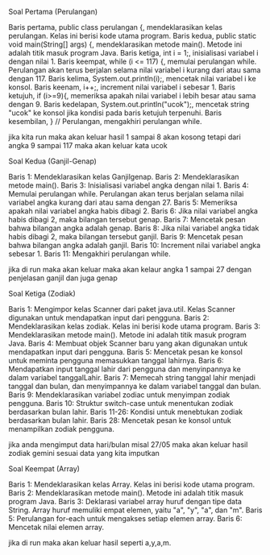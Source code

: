 Soal Pertama (Perulangan)

Baris pertama, public class perulangan {, mendeklarasikan kelas perulangan. Kelas ini berisi kode utama program.
Baris kedua, public static void main(String[] args) {, mendeklarasikan metode main(). Metode ini adalah titik masuk program Java.
Baris ketiga, int i = 1;, inisialisasi variabel i dengan nilai 1.
Baris keempat, while (i <= 117) {, memulai perulangan while. Perulangan akan terus berjalan selama nilai variabel i kurang dari atau sama dengan 117.
Baris kelima, System.out.println(i);, mencetak nilai variabel i ke konsol.
Baris keenam, i++;, increment nilai variabel i sebesar 1.
Baris ketujuh, if (i>=9){, memeriksa apakah nilai variabel i lebih besar atau sama dengan 9.
Baris kedelapan, System.out.println("ucok");, mencetak string "ucok" ke konsol jika kondisi pada baris ketujuh terpenuhi.
Baris kesembilan, } // Perulangan, mengakhiri perulangan while.      

jika kita run maka akan keluar hasil 1 sampai 8 akan kosong tetapi dari angka 9 sampai 117 maka akan keluar kata ucok

Soal Kedua (Ganjil-Genap)

Baris 1: Mendeklarasikan kelas Ganjilgenap.
Baris 2: Mendeklarasikan metode main().
Baris 3: Inisialisasi variabel angka dengan nilai 1.
Baris 4: Memulai perulangan while. Perulangan akan terus berjalan selama nilai variabel angka kurang dari atau sama dengan 27.
Baris 5: Memeriksa apakah nilai variabel angka habis dibagi 2.
Baris 6: Jika nilai variabel angka habis dibagi 2, maka bilangan tersebut genap.
Baris 7: Mencetak pesan bahwa bilangan angka adalah genap.
Baris 8: Jika nilai variabel angka tidak habis dibagi 2, maka bilangan tersebut ganjil.
Baris 9: Mencetak pesan bahwa bilangan angka adalah ganjil.
Baris 10: Increment nilai variabel angka sebesar 1.
Baris 11: Mengakhiri perulangan while.    

jika di run maka akan keluar maka akan kelaur angka 1 sampai 27 dengan penjelasan ganjil dan juga genap

Soal Ketiga (Zodiak)

Baris 1: Mengimpor kelas Scanner dari paket java.util. Kelas Scanner digunakan untuk mendapatkan input dari pengguna.
Baris 2: Mendeklarasikan kelas zodiak. Kelas ini berisi kode utama program.
Baris 3: Mendeklarasikan metode main(). Metode ini adalah titik masuk program Java.
Baris 4: Membuat objek Scanner baru yang akan digunakan untuk mendapatkan input dari pengguna.
Baris 5: Mencetak pesan ke konsol untuk meminta pengguna memasukkan tanggal lahirnya.
Baris 6: Mendapatkan input tanggal lahir dari pengguna dan menyinpannya ke dalam variabel tanggalLahir.
Baris 7: Memecah string tanggal lahir menjadi tanggal dan bulan, dan menyimpannya ke dalam variabel tanggal dan bulan.
Baris 9: Mendeklarasikan variabel zodiac untuk menyimpan zodiak pengguna.
Baris 10: Struktur switch-case untuk menentukan zodiak berdasarkan bulan lahir.
Baris 11-26: Kondisi untuk menebtukan zodiak berdasarkan bulan lahir.
Baris 28: Mencetak pesan ke konsol untuk menampilkan zodiak pengguna.  

jika anda mengimput data hari/bulan misal 27/05 maka akan keluar hasil zodiak gemini sesuai data yang kita imputkan

Soal Keempat (Array)

Baris 1: Mendeklarasikan kelas Array. Kelas ini berisi kode utama program.
Baris 2: Mendeklarasikan metode main(). Metode ini adalah titik masuk program Java.
Baris 3: Deklarasi variabel array huruf dengan tipe data String. Array huruf memuliki empat elemen, yaitu "a", "y", "a", dan "m".
Baris 5: Perulangan for-each untuk mengakses setiap elemen array.
Baris 6: Mencetak nilai elemen array.

jika di run maka akan keluar hasil seperti a,y,a,m.

